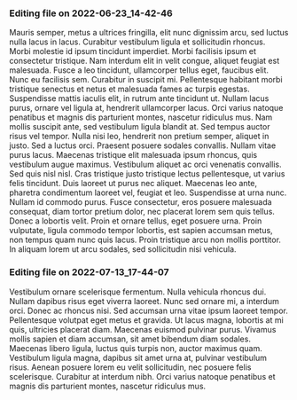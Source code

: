 

### Editing file on 2022-06-23_14-42-46

Mauris semper, metus a ultrices fringilla, elit nunc dignissim arcu, sed luctus nulla lacus in lacus. Curabitur vestibulum ligula et sollicitudin rhoncus. Morbi molestie id ipsum tincidunt imperdiet. Morbi facilisis ipsum et consectetur tristique. Nam interdum elit in velit congue, aliquet feugiat est malesuada. Fusce a leo tincidunt, ullamcorper tellus eget, faucibus elit. Nunc eu facilisis sem. Curabitur in suscipit mi. Pellentesque habitant morbi tristique senectus et netus et malesuada fames ac turpis egestas. Suspendisse mattis iaculis elit, in rutrum ante tincidunt ut. Nullam lacus purus, ornare vel ligula at, hendrerit ullamcorper lacus. Orci varius natoque penatibus et magnis dis parturient montes, nascetur ridiculus mus. Nam mollis suscipit ante, sed vestibulum ligula blandit at. Sed tempus auctor risus vel tempor. Nulla nisi leo, hendrerit non pretium semper, aliquet in justo. Sed a luctus orci.
Praesent posuere sodales convallis. Nullam vitae purus lacus. Maecenas tristique elit malesuada ipsum rhoncus, quis vestibulum augue maximus. Vestibulum aliquet ac orci venenatis convallis. Sed quis nisl nisl. Cras tristique justo tristique lectus pellentesque, ut varius felis tincidunt. Duis laoreet ut purus nec aliquet. Maecenas leo ante, pharetra condimentum laoreet vel, feugiat et leo. Suspendisse at urna nunc. Nullam id commodo purus. Fusce consectetur, eros posuere malesuada consequat, diam tortor pretium dolor, nec placerat lorem sem quis tellus. Donec a lobortis velit. Proin et ornare tellus, eget posuere urna. Proin vulputate, ligula commodo tempor lobortis, est sapien accumsan metus, non tempus quam nunc quis lacus. Proin tristique arcu non mollis porttitor. In aliquam lorem ut arcu sodales, sed sollicitudin nisi vehicula.




### Editing file on 2022-07-13_17-44-07

Vestibulum ornare scelerisque fermentum. Nulla vehicula rhoncus dui. Nullam dapibus risus eget viverra laoreet. Nunc sed ornare mi, a interdum orci. Donec ac rhoncus nisi. Sed accumsan urna vitae ipsum laoreet tempor. Pellentesque volutpat eget metus et gravida. Ut lacus magna, lobortis at mi quis, ultricies placerat diam. Maecenas euismod pulvinar purus. Vivamus mollis sapien et diam accumsan, sit amet bibendum diam sodales. Maecenas libero ligula, luctus quis turpis non, auctor maximus quam. Vestibulum ligula magna, dapibus sit amet urna at, pulvinar vestibulum risus. Aenean posuere lorem eu velit sollicitudin, nec posuere felis scelerisque. Curabitur at interdum nibh. Orci varius natoque penatibus et magnis dis parturient montes, nascetur ridiculus mus.



